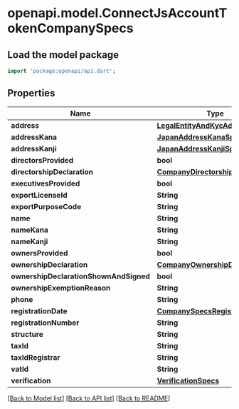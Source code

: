 # openapi.model.ConnectJsAccountTokenCompanySpecs

## Load the model package
```dart
import 'package:openapi/api.dart';
```

## Properties
Name | Type | Description | Notes
------------ | ------------- | ------------- | -------------
**address** | [**LegalEntityAndKycAddressSpecs**](LegalEntityAndKycAddressSpecs.md) |  | [optional] 
**addressKana** | [**JapanAddressKanaSpecs**](JapanAddressKanaSpecs.md) |  | [optional] 
**addressKanji** | [**JapanAddressKanjiSpecs**](JapanAddressKanjiSpecs.md) |  | [optional] 
**directorsProvided** | **bool** |  | [optional] 
**directorshipDeclaration** | [**CompanyDirectorshipDeclaration**](CompanyDirectorshipDeclaration.md) |  | [optional] 
**executivesProvided** | **bool** |  | [optional] 
**exportLicenseId** | **String** |  | [optional] 
**exportPurposeCode** | **String** |  | [optional] 
**name** | **String** |  | [optional] 
**nameKana** | **String** |  | [optional] 
**nameKanji** | **String** |  | [optional] 
**ownersProvided** | **bool** |  | [optional] 
**ownershipDeclaration** | [**CompanyOwnershipDeclaration**](CompanyOwnershipDeclaration.md) |  | [optional] 
**ownershipDeclarationShownAndSigned** | **bool** |  | [optional] 
**ownershipExemptionReason** | **String** |  | [optional] 
**phone** | **String** |  | [optional] 
**registrationDate** | [**CompanySpecsRegistrationDate**](CompanySpecsRegistrationDate.md) |  | [optional] 
**registrationNumber** | **String** |  | [optional] 
**structure** | **String** |  | [optional] 
**taxId** | **String** |  | [optional] 
**taxIdRegistrar** | **String** |  | [optional] 
**vatId** | **String** |  | [optional] 
**verification** | [**VerificationSpecs**](VerificationSpecs.md) |  | [optional] 

[[Back to Model list]](../README.md#documentation-for-models) [[Back to API list]](../README.md#documentation-for-api-endpoints) [[Back to README]](../README.md)


